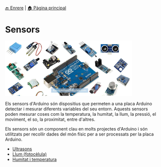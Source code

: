 [🔙 Enrere](../) | [🏠 Pàgina principal](http://danimrprofe.github.io/apuntes/)

# Sensors

![](img/2023-03-27-16-42-42.png)

Els sensors d'Arduino són dispositius que permeten a una placa Arduino detectar i mesurar diferents variables del seu entorn. Aquests sensors poden mesurar coses com la temperatura, la humitat, la llum, la pressió, el moviment, el so, la proximitat, entre d'altres.

Els sensors són un component clau en molts projectes d'Arduino i són utilitzats per recollir dades del món físic per a ser processats per la placa Arduino.

- [Ultrasons](Sensor_ultrasonico.md)
- [Llum (fotocèlula)](Sensor_luz_(fotocelula).md)
- [Humitat i temperatura](Sensor_humedad_temperatura.md)
